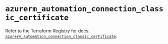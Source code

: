 # `azurerm_automation_connection_classic_certificate`

Refer to the Terraform Registry for docs: [`azurerm_automation_connection_classic_certificate`](https://registry.terraform.io/providers/hashicorp/azurerm/3.105.0/docs/resources/automation_connection_classic_certificate).
